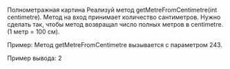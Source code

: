 Полнометражная картина
Реализуй метод getMetreFromCentimetre(int centimetre). Метод на вход принимает количество сантиметров. Нужно сделать так, чтобы метод возвращал число полных метров в centimetre. (1 метр = 100 см).

Пример:
Метод getMetreFromCentimetre вызывается с параметром 243.

Пример вывода:
2